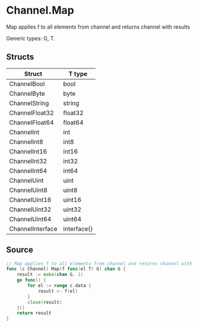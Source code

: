 # Channel.Map

Map applies f to all elements from channel and returns channel with results

Generic types: G, T.

## Structs

| Struct | T type |
| ------ | ------ |
| ChannelBool | bool |
| ChannelByte | byte |
| ChannelString | string |
| ChannelFloat32 | float32 |
| ChannelFloat64 | float64 |
| ChannelInt | int |
| ChannelInt8 | int8 |
| ChannelInt16 | int16 |
| ChannelInt32 | int32 |
| ChannelInt64 | int64 |
| ChannelUint | uint |
| ChannelUint8 | uint8 |
| ChannelUint16 | uint16 |
| ChannelUint32 | uint32 |
| ChannelUint64 | uint64 |
| ChannelInterface | interface{} |


## Source

```go
// Map applies f to all elements from channel and returns channel with results
func (c Channel) Map(f func(el T) G) chan G {
	result := make(chan G, 1)
	go func() {
		for el := range c.data {
			result <- f(el)
		}
		close(result)
	}()
	return result
}
```